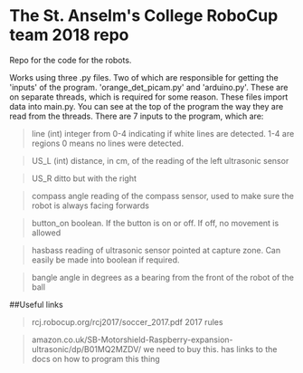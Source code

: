 # The St. Anselm's College RoboCup team 2018 repo

Repo for the code for the robots.

Works using three .py files. Two of which are responsible for getting the
'inputs' of the program. 'orange_det_picam.py' and 'arduino.py'. These are
on separate threads, which is required for some reason. These files import
data into main.py. You can see at the top of the program the way they are
read from the threads. There are 7 inputs to the program, which are:

>line
(int) integer from 0-4 indicating if white lines are detected. 1-4 are regions
0 means no lines were detected.

>US_L
(int) distance, in cm, of the reading of the left ultrasonic sensor

>US_R
ditto but with the right

>compass
angle reading of the compass sensor, used to make sure the robot is always
facing forwards

>button_on
boolean. If the button is on or off. If off, no movement is allowed

>hasbass
reading of ultrasonic sensor pointed at capture zone. Can easily be made into
boolean if required.

>bangle
angle in degrees as a bearing from the front of the robot of the ball

##Useful links
>rcj.robocup.org/rcj2017/soccer_2017.pdf
2017 rules

>amazon.co.uk/SB-Motorshield-Raspberry-expansion-ultrasonic/dp/B01MQ2MZDV/
we need to buy this. has links to the docs on how to program this thing
